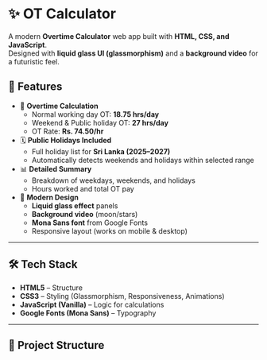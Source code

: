 # ✨ OT Calculator

A modern **Overtime Calculator** web app built with **HTML, CSS, and JavaScript**.  
Designed with **liquid glass UI (glassmorphism)** and a **background video** for a futuristic feel.  

## 🚀 Features
- 📅 **Overtime Calculation**
  - Normal working day OT: **18.75 hrs/day**
  - Weekend & Public holiday OT: **27 hrs/day**
  - OT Rate: **Rs. 74.50/hr**
- 🗓️ **Public Holidays Included**
  - Full holiday list for **Sri Lanka (2025–2027)**
  - Automatically detects weekends and holidays within selected range
- 📊 **Detailed Summary**
  - Breakdown of weekdays, weekends, and holidays
  - Hours worked and total OT pay
- 🌌 **Modern Design**
  - **Liquid glass effect** panels
  - **Background video** (moon/stars)
  - **Mona Sans font** from Google Fonts
  - Responsive layout (works on mobile & desktop)

---

## 🛠️ Tech Stack
- **HTML5** – Structure
- **CSS3** – Styling (Glassmorphism, Responsiveness, Animations)
- **JavaScript (Vanilla)** – Logic for calculations
- **Google Fonts (Mona Sans)** – Typography

---

## 📂 Project Structure
